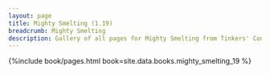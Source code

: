```yaml
---
layout: page
title: Mighty Smelting (1.19)
breadcrumb: Mighty Smelting
description: Gallery of all pages for Mighty Smelting from Tinkers' Construct in Minecraft 1.19.2.
---
```


{%include book/pages.html book=site.data.books.mighty_smelting_19 %}